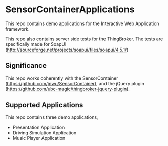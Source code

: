 SensorContainerApplications
===========================

This repo contains demo applications for the Interactive Web Application framework.

This repo also contains server side tests for the ThingBroker. The tests are specifically made for SoapUI (http://sourceforge.net/projects/soapui/files/soapui/4.5.1/)


Significance
------------
This repo works coherently with the SensorContainer (https://github.com/jnwu/SensorContainer), and the jQuery plugin (https://github.com/ubc-magic/thingbroker-jquery-plugin).



Supported Applications
----------------------
This repo contains three demo applications,
* Presentation Application
* Driving Simulation Application
* Music Player Application
